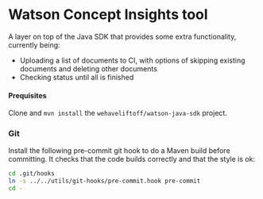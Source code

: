 
# Watson Concept Insights tool

A layer on top of the Java SDK that provides some extra functionality, currently being:

 * Uploading a list of documents to CI, with options of skipping existing documents and deleting other documents
 * Checking status until all is finished

#### Prequisites 

Clone and `mvn install` the `wehaveliftoff/watson-java-sdk` project.
        
### Git

Install the following pre-commit git hook to do a Maven build before committing. It checks that the code builds correctly
and that the style is ok:

```sh
cd .git/hooks
ln -s ../../utils/git-hooks/pre-commit.hook pre-commit
cd -
```

